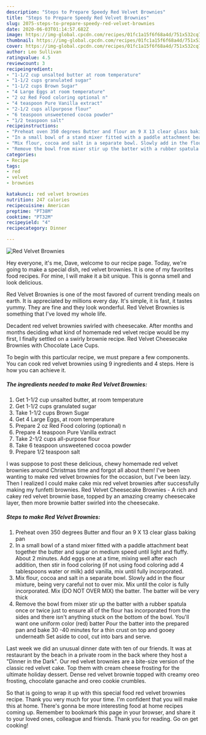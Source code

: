 ```yaml
---
description: "Steps to Prepare Speedy Red Velvet Brownies"
title: "Steps to Prepare Speedy Red Velvet Brownies"
slug: 2075-steps-to-prepare-speedy-red-velvet-brownies
date: 2020-06-03T01:14:57.682Z
image: https://img-global.cpcdn.com/recipes/01fc1a15f6f68a4d/751x532cq70/red-velvet-brownies-recipe-main-photo.jpg
thumbnail: https://img-global.cpcdn.com/recipes/01fc1a15f6f68a4d/751x532cq70/red-velvet-brownies-recipe-main-photo.jpg
cover: https://img-global.cpcdn.com/recipes/01fc1a15f6f68a4d/751x532cq70/red-velvet-brownies-recipe-main-photo.jpg
author: Leo Sullivan
ratingvalue: 4.5
reviewcount: 3
recipeingredient:
- "1-1/2 cup unsalted butter at room temperature"
- "1-1/2 cups granulated sugar"
- "1-1/2 cups Brown Sugar"
- "4 Large Eggs at room temperature"
- "2 oz Red Food coloring optional n"
- "4 teaspoon Pure Vanilla extract"
- "2-1/2 cups allpurpose flour"
- "6 teaspoon unsweetened cocoa powder"
- "1/2 teaspoon salt"
recipeinstructions:
- "Preheat oven 350 degrees Butter and flour an 9 X 13 clear glass baking pan"
- "In a small bowl of a stand mixer fitted with a paddle attachment beat together the butter and sugar on medium speed until light and fluffy. About 2 minutes. Add eggs one at a time, mixing well after each addition, then stir in food coloring (if not using food coloring add 4 tablespoons water or milk) add vanilla, mix until fully incorporated."
- "Mix flour, cocoa and salt in a separate bowl. Slowly add in the flour mixture, being very careful not to over mix. Mix until the color is fully incorporated. Mix (DO NOT OVER MIX) the batter. The batter will be very thick"
- "Remove the bowl from mixer stir up the batter with a rubber spatula once or twice just to ensure all of the flour has incorporated from the sides and there isn&#39;t anything stuck on the bottom of the bowl. You&#39;ll want one uniform color (red) batter Pour the batter into the prepared pan and bake 30 -40 minutes for a thin crust on top and gooey underneath Set aside to cool, cut into bars and serve."
categories:
- Recipe
tags:
- red
- velvet
- brownies

katakunci: red velvet brownies 
nutrition: 247 calories
recipecuisine: American
preptime: "PT38M"
cooktime: "PT32M"
recipeyield: "4"
recipecategory: Dinner

---
```



![Red Velvet Brownies](https://img-global.cpcdn.com/recipes/01fc1a15f6f68a4d/751x532cq70/red-velvet-brownies-recipe-main-photo.jpg)

Hey everyone, it's me, Dave, welcome to our recipe page. Today, we're going to make a special dish, red velvet brownies. It is one of my favorites food recipes. For mine, I will make it a bit unique. This is gonna smell and look delicious.

Red Velvet Brownies is one of the most favored of current trending meals on earth. It is appreciated by millions every day. It's simple, it is fast, it tastes yummy. They are fine and they look wonderful. Red Velvet Brownies is something that I've loved my whole life.

Decadent red velvet brownies swirled with cheesecake. After months and months deciding what kind of homemade red velvet recipe would be my first, I finally settled on a swirly brownie recipe. Red Velvet Cheesecake Brownies with Chocolate Lace Cups.


To begin with this particular recipe, we must prepare a few components. You can cook red velvet brownies using 9 ingredients and 4 steps. Here is how you can achieve it.

<!--inarticleads1-->

##### The ingredients needed to make Red Velvet Brownies:

1. Get 1-1/2 cup unsalted butter, at room temperature
1. Get 1-1/2 cups granulated sugar
1. Take 1-1/2 cups Brown Sugar
1. Get 4 Large Eggs, at room temperature
1. Prepare 2 oz Red Food coloring (optional) n
1. Prepare 4 teaspoon Pure Vanilla extract
1. Take 2-1/2 cups all-purpose flour
1. Take 6 teaspoon unsweetened cocoa powder
1. Prepare 1/2 teaspoon salt


I was suppose to post these delicious, chewy homemade red velvet brownies around Christmas time and forgot all about them! I&#39;ve been wanting to make red velvet brownies for the occasion, but I&#39;ve been lazy. Then I realized I could make cake mix red velvet brownies after successfully making my funfetti brownies. Red Velvet Cheesecake Brownies - A rich and cakey red velvet brownie base, topped by an amazing creamy cheesecake layer, then more brownie batter swirled into the cheesecake. 

<!--inarticleads2-->

##### Steps to make Red Velvet Brownies:

1. Preheat oven 350 degrees Butter and flour an 9 X 13 clear glass baking pan
1. In a small bowl of a stand mixer fitted with a paddle attachment beat together the butter and sugar on medium speed until light and fluffy. About 2 minutes. Add eggs one at a time, mixing well after each addition, then stir in food coloring (if not using food coloring add 4 tablespoons water or milk) add vanilla, mix until fully incorporated.
1. Mix flour, cocoa and salt in a separate bowl. Slowly add in the flour mixture, being very careful not to over mix. Mix until the color is fully incorporated. Mix (DO NOT OVER MIX) the batter. The batter will be very thick
1. Remove the bowl from mixer stir up the batter with a rubber spatula once or twice just to ensure all of the flour has incorporated from the sides and there isn&#39;t anything stuck on the bottom of the bowl. You&#39;ll want one uniform color (red) batter Pour the batter into the prepared pan and bake 30 -40 minutes for a thin crust on top and gooey underneath Set aside to cool, cut into bars and serve.


Last week we did an unusual dinner date with ten of our friends. It was at restaurant by the beach in a private room in the back where they host a &#34;Dinner in the Dark&#34;. Our red velvet brownies are a bite-size version of the classic red velvet cake. Top them with cream cheese frosting for the ultimate holiday dessert. Dense red velvet brownie topped with creamy oreo frosting, chocolate ganache and oreo cookie crumbles. 

So that is going to wrap it up with this special food red velvet brownies recipe. Thank you very much for your time. I'm confident that you will make this at home. There's gonna be more interesting food at home recipes coming up. Remember to bookmark this page in your browser, and share it to your loved ones, colleague and friends. Thank you for reading. Go on get cooking!
